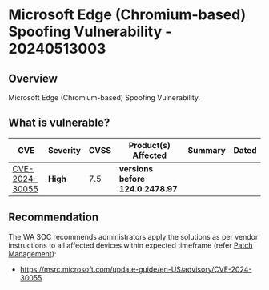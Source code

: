 # Microsoft Edge (Chromium-based) Spoofing Vulnerability - 20240513003

## Overview

Microsoft Edge (Chromium-based) Spoofing Vulnerability.

## What is vulnerable?

| CVE  | Severity     | CVSS | Product(s) Affected | Summary | Dated |
| ---- | ------------ | ---- | ------------------- | ------- | ----- |
| [CVE-2024-30055](https://www.cve.org/CVERecord?id=CVE-2024-30055) | **High** | 7.5  | **versions before 124.0.2478.97** |         |       |

## Recommendation

The WA SOC recommends administrators apply the solutions as per vendor instructions to all affected devices within expected timeframe (refer [Patch Management](../guidelines/patch-management.md)):

- https://msrc.microsoft.com/update-guide/en-US/advisory/CVE-2024-30055
